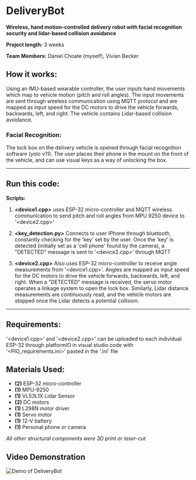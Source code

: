 # DeliveryBot
**Wireless, hand motion-controlled delivery robot with facial recognition security and lidar-based collision avoidance**

**Project length:** 3 weeks

**Team Members:** Daniel Choate (myself), Vivian Becker

## How it works: 
Using an IMU-based wearable controller, the user inputs hand movements which map to vehicle motion (pitch and roll angles). The input movements are sent through wireless communication using MQTT protocol and are mapped as input speed for the DC motors to drive the vehicle forwards, backwards, left, and right. The vehicle contains Lidar-based collision avoidance.

### Facial Recognition: 
The lock box on the delivery vehicle is opened through facial recognition software (yolo v11). The user places their phone in the mount on the front of the vehicle, and can use visual keys as a way of unlocking the box. 


---

## Run this code: 

**Scripts:** 

1. **<device1.cpp>** uses ESP-32 micro-controller and MQTT wireless communication to send pitch and roll angles from MPU 9250 device to '<device2.cpp>'

2. **<key_detection.py>** Connects to user IPhone through bluetooth, constantly checking for the 'key' set by the user. Once the 'key' is detected (initially set as a 'cell phone' found by the camera), a "DETECTED" message is sent to '<device2.cpp>' through MQTT

3. **<device2.cpp>** Also uses ESP-32 micro-controller to receive angle measurements from '<device1.cpp>'. Angles are mapped as input speed for the DC motors to drive the vehicle forwards, backwards, left, and right. When a "DETECTED" message is received, the servo motor operates a linkage system to open the lock box. Similarly, Lidar distance measurements are continuously read, and the vehicle motors are stopped once the Lidar detects a potential collision. 

---

## Requirements:
'<device1.cpp>' and '<device2.cpp>' can be uploaded to each individual ESP-32 through platformIO in visual studio code with '<PIO_requirements.ini>' pasted in the '.ini' file


## Materials Used:

- **(2)** ESP-32 micro-controller 
- **(1)** MPU-9250
- **(1)** VL53L1X Lidar Sensor
- **(2)** DC motors
- **(1)** L298N motor driver
- **(1)** Servo motor
- **(1)** 12-V battery
- **(1)** Personal phone or camera

*All other structural components were 3D print or laser-cut* 

## Video Demonstration
![Demo of DeliveryBot](Media/deliverydemo.gif)
